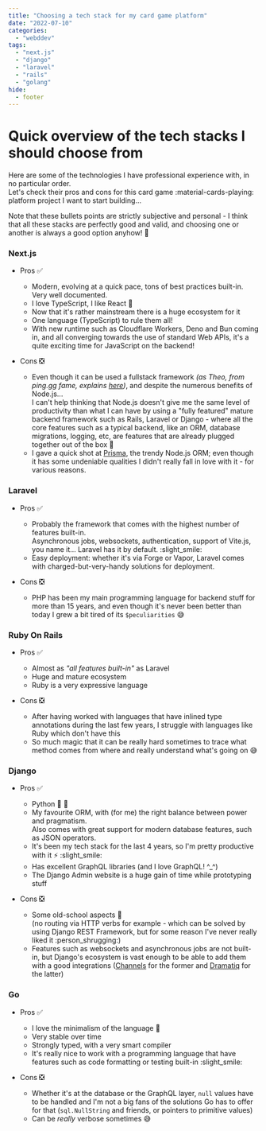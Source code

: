 ```yaml
---
title: "Choosing a tech stack for my card game platform"
date: "2022-07-10"
categories:
  - "webddev"
tags:
  - "next.js"
  - "django"
  - "laravel"
  - "rails"
  - "golang"
hide:
  - footer
---
```


# Quick overview of the tech stacks I should choose from

Here are some of the technologies I have professional experience with, in no particular order.  
Let's check their pros and cons for this card game :material-cards-playing: platform project I want to start building...

Note that these bullets points are strictly subjective and personal - I think that all these stacks are perfectly good
and valid, and choosing one or another is always a good option anyhow! :slightly_smiling_face:

### Next.js

* Pros :white_check_mark:
    - Modern, evolving at a quick pace, tons of best practices built-in. Very well documented.
    - I love TypeScript, I like React :slightly_smiling_face:
    - Now that it's rather mainstream there is a huge ecosystem for it
    - One language (TypeScript) to rule them all!
    - With new runtime such as Cloudflare Workers, Deno and Bun coming in,
      and all converging towards the use of standard Web APIs, it's a quite exciting time for JavaScript 
      on the backend!
    
* Cons :negative_squared_cross_mark:
    - Even though it can be used a fullstack framework
      _(as Theo, from ping.gg fame, explains [here](https://youtu.be/2cB5Fh46Vi4))_,
      and despite the numerous benefits of Node.js...  
      I can't help thinking that Node.js doesn't give me the same level of productivity than what I can have by
      using a "fully featured" mature backend framework such as Rails, Laravel or Django -
      where all the core features such as a typical backend, like an ORM, database migrations, logging, etc, are
      features that are already plugged together out of the box :electric_plug:
    - I gave a quick shot at [Prisma](https://www.prisma.io/), the trendy Node.js ORM; even though it has some undeniable
      qualities I didn't really fall in love with it - for various reasons.
  
### Laravel

* Pros :white_check_mark:
    - Probably the framework that comes with the highest number of features built-in.  
      Asynchronous jobs, websockets, authentication, support of Vite.js, you name it... Laravel has it by default. :slight_smile:
    - Easy deployment: whether it's via Forge or Vapor, Laravel comes with charged-but-very-handy solutions
      for deployment.

* Cons :negative_squared_cross_mark:
    - PHP has been my main programming language for backend stuff for more than 15 years,
      and even though it's never been better than today I grew a bit tired of its `$peculiarities` :sweat_smile:

### Ruby On Rails

* Pros :white_check_mark:
    - Almost as _"all features built-in"_ as Laravel
    - Huge and mature ecosystem
    - Ruby is a very expressive language

* Cons :negative_squared_cross_mark:
    - After having worked with languages that have inlined type annotations during the last
      few years, I struggle with languages like Ruby which don't have this
    - So much magic that it can be really hard sometimes to trace what method comes from where and
      really understand what's going on :sweat_smile:

### Django

* Pros :white_check_mark:
    - Python :snake: :green_heart:
    - My favourite ORM, with (for me) the right balance between power and pragmatism.  
      Also comes with great support for modern database features, such as JSON operators.
    - It's been my tech stack for the last 4 years, so I'm pretty productive with it :zap: :slight_smile:
    - Has excellent GraphQL libraries (and I love GraphQL! ^_^)
    - The Django Admin website is a huge gain of time while prototyping stuff

* Cons :negative_squared_cross_mark:
    - Some old-school aspects :older_adult:  
      (no routing via HTTP verbs for example - which can be solved by using
      Django REST Framework, but for some reason I've never really liked it :person_shrugging:)
    - Features such as websockets and asynchronous jobs are not built-in, but Django's ecosystem
      is vast enough to be able to add them with a good integrations 
      ([Channels](https://channels.readthedocs.io/en/stable/) for the former and
      [Dramatiq](https://dramatiq.io/) for the latter)

### Go

* Pros :white_check_mark:
    - I love the minimalism of the language :blue_heart:
    - Very stable over time
    - Strongly typed, with a very smart compiler
    - It's really nice to work with a programming language that have features such as
      code formatting or testing built-in :slight_smile: 
    
* Cons :negative_squared_cross_mark:
    - Whether it's at the database or the GraphQL layer, `null` values have to be handled
      and I'm not a big fans of the solutions Go has to offer for that
      (`sql.NullString` and friends, or pointers to primitive values) 
    - Can be _really_ verbose sometimes :sweat_smile:
